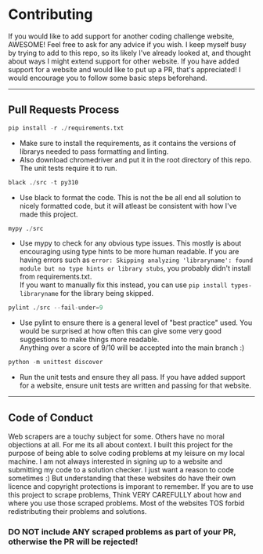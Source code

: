 # Contributing

If you would like to add support for another coding challenge website, AWESOME! Feel free to ask for any advice if you wish. 
I keep myself busy by trying to add to this repo, so its likely I've already looked at, and thought about ways I might extend support for other website. 
If you have added support for a website and would like to put up a PR, that's appreciated! I would encourage you to follow some basic steps beforehand.

***

## Pull Requests Process
```python
pip install -r ./requirements.txt
```
- Make sure to install the requirements, as it contains the versions of librarys needed to pass formatting and linting.
- Also download chromedriver and put it in the root directory of this repo. The unit tests require it to run.

```python
black ./src -t py310
```
- Use black to format the code. This is not the be all end all solution to nicely formatted code, but it will atleast be consistent with how I've made this project.

```python
mypy ./src
```
- Use mypy to check for any obvious type issues. This mostly is about encouraging using type hints to be more human readable. 
If you are having errors such as `error: Skipping analyzing 'libraryname': found module but no type hints or library stubs`, you probably didn't install from requirements.txt.  
If you want to manually fix this instead, you can use `pip install types-libraryname` for the library being skipped. 

```python
pylint ./src --fail-under=9
```
- Use pylint to ensure there is a general level of "best practice" used. You would be surprised at how often this can give some very good suggestions to make things more readable.  
Anything over a score of 9/10 will be accepted into the main branch :)

```python
python -m unittest discover
```
- Run the unit tests and ensure they all pass. If you have added support for a website, ensure unit tests are written and passing for that website.

***

## Code of Conduct

Web scrapers are a touchy subject for some. Others have no moral objections at all. For me its all about context. 
I built this project for the purpose of being able to solve coding problems at my leisure on my local machine.
I am not always interested in signing up to a website and submitting my code to a solution checker. I just want a reason to code sometimes :)
But understanding that these websites do have their own licence and copyright protections is imporant to remember. 
If you are to use this project to scrape problems, Think VERY CAREFULLY about how and where you use those scraped problems. 
Most of the websites TOS forbid redistributing their problems and solutions. 

### **DO NOT include ANY scraped problems as part of your PR, otherwise the PR will be rejected!**
